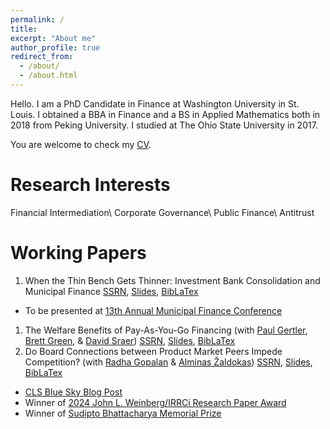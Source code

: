 ```yaml
---
permalink: /
title:
excerpt: "About me"
author_profile: true
redirect_from: 
  - /about/
  - /about.html
---
```


<!-- Google tag (gtag.js) -->
<script async src="https://www.googletagmanager.com/gtag/js?id=G-LK2GPXZMWH"></script>
<script>
  window.dataLayer = window.dataLayer || [];
  function gtag(){dataLayer.push(arguments);}
  gtag('js', new Date());

  gtag('config', 'G-LK2GPXZMWH');
</script>

Hello. I am a PhD Candidate in Finance at Washington University in St. Louis. I obtained a BBA in Finance and a BS in Applied Mathematics both in 2018 from Peking University. I studied at The Ohio State University in 2017.

You are welcome to check my [CV](https://www.dropbox.com/s/yuwc34250an4u33/CV.pdf?dl=0).

Research Interests
======
Financial Intermediation\\
Corporate Governance\\
Public Finance\\
Antitrust

<a href="#working-papers" style="text-decoration: none; color: inherit;">Working Papers</a>
======
1. When the Thin Bench Gets Thinner: Investment Bank Consolidation and Municipal Finance [SSRN](https://papers.ssrn.com/sol3/papers.cfm?abstract_id=4687748), [Slides](https://www.dropbox.com/scl/fi/mfpznman0juzy5ap4ubey/slides.pdf?rlkey=k8c5ysa3kgm4lqobz14wmvg1j&dl=0), [BibLaTex](Li_2024)
  - To be presented at [13th Annual Municipal Finance Conference](https://www.brookings.edu/centers/the-hutchins-center-on-fiscal-and-monetary-policy/municipal-finance-conference/)
1. The Welfare Benefits of Pay-As-You-Go Financing (with [Paul Gertler](https://www.paulgertler.com), [Brett Green](https://www.brettgreen.info), & [David Sraer](https://www.davidsraer.com/)) [SSRN](https://papers.ssrn.com/sol3/papers.cfm?abstract_id=4641559), [Slides](https://www.dropbox.com/scl/fi/1o902tetreq10e3299gdy/slides_20231127.pdf?rlkey=v7bzib5uiyq61av2b1ohpn8va&dl=0), [BibLaTex](GertlerGreenLiSraer_2023)
1. Do Board Connections between Product Market Peers Impede Competition? (with [Radha Gopalan](http://apps.olin.wustl.edu/faculty/Gopalan/) & [Alminas Žaldokas](http://www.alminas.com/)) [SSRN](https://papers.ssrn.com/sol3/papers.cfm?abstract_id=4053853), [Slides](https://www.dropbox.com/scl/fi/1o856ufxphd4soh9cukdv/slides.pdf?rlkey=fq3g3xrvusv5qaod0uzms1vz6&dl=0),  [BibLaTex](GopalanLiZaldokas_2024)
  - [CLS Blue Sky Blog Post](https://clsbluesky.law.columbia.edu/2023/04/11/do-board-connections-between-product-market-peers-impede-competition/)
  - Winner of [2024 John L. Weinberg/IRRCi Research Paper Award](https://weinberg.udel.edu/2024-corporate-governance-symposium/)
  - Winner of [Sudipto Bhattacharya Memorial Prize](http://ewfs.org/award/)
